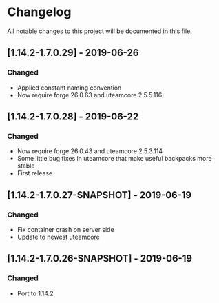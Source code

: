 # Changelog
All notable changes to this project will be documented in this file.

## [1.14.2-1.7.0.29] - 2019-06-26
### Changed
- Applied constant naming convention
- Now require forge 26.0.63 and uteamcore 2.5.5.116

## [1.14.2-1.7.0.28] - 2019-06-22
### Changed
- Now require forge 26.0.43 and uteamcore 2.5.3.114
- Some little bug fixes in uteamcore that make useful backpacks more stable
- First release

## [1.14.2-1.7.0.27-SNAPSHOT] - 2019-06-19
### Changed
- Fix container crash on server side
- Update to newest uteamcore


## [1.14.2-1.7.0.26-SNAPSHOT] - 2019-06-19
### Changed
- Port to 1.14.2
